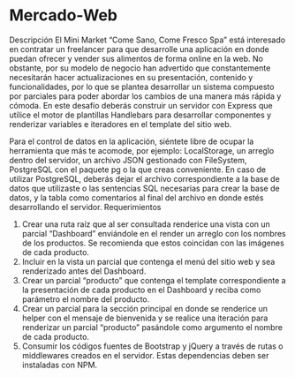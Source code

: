 # Mercado-Web

Descripción
El Mini Market “Come Sano, Come Fresco Spa” está interesado en contratar un freelancer
para que desarrolle una aplicación en donde puedan ofrecer y vender sus alimentos de
forma online en la web. No obstante, por su modelo de negocio han advertido que
constantemente necesitarán hacer actualizaciones en su presentación, contenido y
funcionalidades, por lo que se plantea desarrollar un sistema compuesto por parciales para
poder abordar los cambios de una manera más rápida y cómoda.
En este desafío deberás construir un servidor con Express que utilice el motor de plantillas
Handlebars para desarrollar componentes y renderizar variables e iteradores en el template
del sitio web.

Para el control de datos en la aplicación, siéntete libre de ocupar la herramienta que más te
acomode, por ejemplo: LocalStorage, un arreglo dentro del servidor, un archivo JSON
gestionado con FileSystem, PostgreSQL con el paquete pg o la que creas conveniente.
En caso de utilizar PostgreSQL, deberás dejar el archivo correspondiente a la base de datos
que utilizaste o las sentencias SQL necesarias para crear la base de datos, y la tabla como
comentarios al final del archivo en donde estés desarrollando el servidor.
Requerimientos
1. Crear una ruta raíz que al ser consultada renderice una vista con un parcial
“Dashboard” enviándole en el render un arreglo con los nombres de los productos. Se
recomienda que estos coincidan con las imágenes de cada producto.
2. Incluir en la vista un parcial que contenga el menú del sitio web y sea renderizado
antes del Dashboard.
3. Crear un parcial “producto” que contenga el template correspondiente a la
presentación de cada producto en el Dashboard y reciba como parámetro el nombre
del producto.
4. Crear un parcial para la sección principal en donde se renderice un helper con el
mensaje de bienvenida y se realice una iteración para renderizar un parcial
“producto” pasándole como argumento el nombre de cada producto.
5. Consumir los códigos fuentes de Bootstrap y jQuery a través de rutas o middlewares
creados en el servidor. Estas dependencias deben ser instaladas con NPM.
